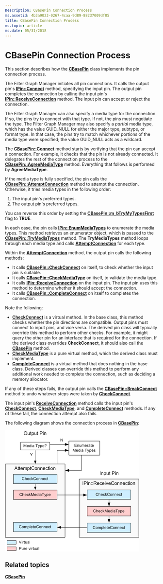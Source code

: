 ```yaml
---
Description: CBasePin Connection Process
ms.assetid: 4b3a9023-0267-4caa-9d89-88237009df05
title: CBasePin Connection Process
ms.topic: article
ms.date: 05/31/2018
---
```


# CBasePin Connection Process

This section describes how the [**CBasePin**](cbasepin.md) class implements the pin connection process.

The Filter Graph Manager initiates all pin connections. It calls the output pin's [**IPin::Connect**](/windows/desktop/api/Strmif/nf-strmif-ipin-connect) method, specifying the input pin. The output pin completes the connection by calling the input pin's [**IPin::ReceiveConnection**](/windows/desktop/api/Strmif/nf-strmif-ipin-receiveconnection) method. The input pin can accept or reject the connection.

The Filter Graph Manager can also specify a media type for the connection. If so, the pins try to connect with that type. If not, the pins must negotiate the type. The Filter Graph Manager may also specify a *partial* media type, which has the value GUID\_NULL for either the major type, subtype, or format type. In that case, the pins try to match whichever portions of the media type were specified; the value GUID\_NULL acts as a wildcard.

The [**CBasePin::Connect**](cbasepin-connect.md) method starts by verifying that the pin can accept a connection. For example, it checks that the pin is not already connected. It delegates the rest of the connection process to the [**CBasePin::AgreeMediaType**](cbasepin-agreemediatype.md) method. Everything that follows is performed by **AgreeMediaType**.

If the media type is fully specified, the pin calls the [**CBasePin::AttemptConnection**](cbasepin-attemptconnection.md) method to attempt the connection. Otherwise, it tries media types in the following order:

1.  The input pin's preferred types.
2.  The output pin's preferred types.

You can reverse this order by setting the [**CBasePin::m\_bTryMyTypesFirst**](cbasepin-m-btrymytypesfirst.md) flag to **TRUE**.

In each case, the pin calls [**IPin::EnumMediaTypes**](/windows/desktop/api/Strmif/nf-strmif-ipin-enummediatypes) to enumerate the media types. This method retrieves an enumerator object, which is passed to the [**CBasePin::TryMediaTypes**](cbasepin-trymediatypes.md) method. The **TryMediaTypes** method loops through each media type and calls [**AttemptConnection**](cbasepin-attemptconnection.md) for each type.

Within the [**AttemptConnection**](cbasepin-attemptconnection.md) method, the output pin calls the following methods:

-   It calls [**CBasePin::CheckConnect**](cbasepin-checkconnect.md) on itself, to check whether the input pin is suitable.
-   It calls [**CBasePin::CheckMediaType**](cbasepin-checkmediatype.md) on itself, to validate the media type.
-   It calls [**IPin::ReceiveConnection**](/windows/desktop/api/Strmif/nf-strmif-ipin-receiveconnection) on the input pin. The input pin uses this method to determine whether it should accept the connection.
-   It calls [**CBasePin::CompleteConnect**](cbasepin-completeconnect.md) on itself to completes the connection.

Note the following:

-   [**CheckConnect**](cbasepin-checkconnect.md) is a virtual method. In the base class, this method checks whether the pin directions are compatible. Output pins must connect to input pins, and vice versa. The derived pin class will typically override this method to perform other checks. For example, it might query the other pin for an interface that is required for the connection. If the derived class overrides **CheckConnect**, it should also call the [**CBasePin**](cbasepin.md) method.
-   [**CheckMediaType**](cbasepin-checkmediatype.md) is a pure virtual method, which the derived class must implement.
-   [**CompleteConnect**](cbasepin-completeconnect.md) is a virtual method that does nothing in the base class. Derived classes can override this method to perform any additional work needed to complete the connection, such as deciding a memory allocator.

If any of these steps fails, the output pin calls the [**CBasePin::BreakConnect**](cbasepin-breakconnect.md) method to undo whatever steps were taken by [**CheckConnect**](cbasepin-checkconnect.md).

The input pin's [**ReceiveConnection**](cbasepin-receiveconnection.md) method calls the input pin's [**CheckConnect**](cbasepin-checkconnect.md), [**CheckMediaType**](cbasepin-checkmediatype.md), and [**CompleteConnect**](cbasepin-completeconnect.md) methods. If any of these fail, the connection attempt also fails.

The following diagram shows the connection process in [**CBasePin**](cbasepin.md):

![cbasepin connection process](images/cbasepin-connect.png)

## Related topics

<dl> <dt>

[**CBasePin**](cbasepin.md)
</dt> </dl>

 

 



